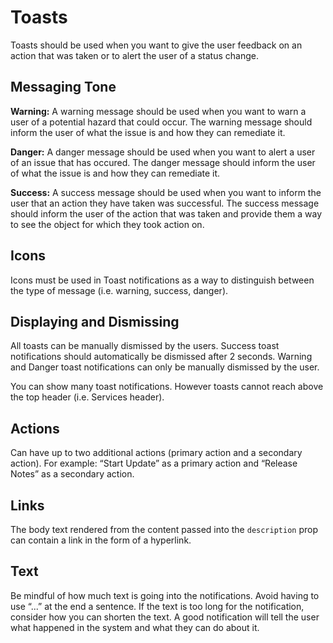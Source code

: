 # Toasts
Toasts should be used when you want to give the user feedback on an action that was taken or to alert the user of a status change.

## Messaging Tone
**Warning:** A warning message should be used when you want to warn a user of a potential hazard that could occur. The warning message should inform the user of what the issue is and how they can remediate it.

**Danger:** A danger message should be used when you want to alert a user of an issue that has occured. The danger message should inform the user of what the issue is and how they can remediate it.

**Success:** A success message should be used when you want to inform the user that an action they have taken was successful. The success message should inform the user of the action that was taken and provide them a way to see the object for which they took action on. 

## Icons
Icons must be used in Toast notifications as a way to distinguish between the type of message (i.e. warning, success, danger). 

## Displaying and Dismissing
All toasts can be manually dismissed by the users. Success toast notifications should automatically be dismissed after 2 seconds. Warning and Danger toast notifications can only be manually dismissed by the user.

You can show many toast notifications. However toasts cannot reach above the top header (i.e. Services header). 

## Actions
Can have up to two additional actions (primary action and a secondary action). For example: “Start Update” as a primary action and “Release Notes” as a secondary action.

## Links
The body text rendered from the content passed into the `description` prop can contain a link in the form of a hyperlink.

## Text
Be mindful of how much text is going into the notifications. Avoid having to use “...” at the end a sentence. If the text is too long for the notification, consider how you can shorten the text. A good notification will tell the user what happened in the system and what they can do about it. 

